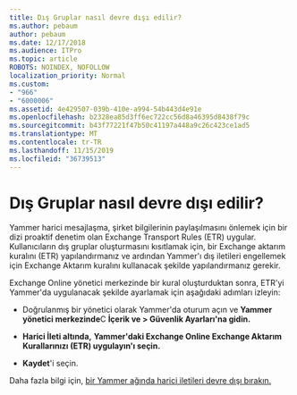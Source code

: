 ```yaml
---
title: Dış Gruplar nasıl devre dışı edilir?
ms.author: pebaum
author: pebaum
ms.date: 12/17/2018
ms.audience: ITPro
ms.topic: article
ROBOTS: NOINDEX, NOFOLLOW
localization_priority: Normal
ms.custom:
- "966"
- "6000006"
ms.assetid: 4e429507-039b-410e-a994-54b443d4e91e
ms.openlocfilehash: b2328ea85d3ff6ec722cc56d8a46395d8438f79c
ms.sourcegitcommit: b43f77221f47b50c41197a448a9c26c423ce1ad5
ms.translationtype: MT
ms.contentlocale: tr-TR
ms.lasthandoff: 11/15/2019
ms.locfileid: "36739513"
---
```

# <a name="how-to-disable-external-groups"></a>Dış Gruplar nasıl devre dışı edilir?

Yammer harici mesajlaşma, şirket bilgilerinin paylaşılmasını önlemek için bir dizi proaktif denetim olan Exchange Transport Rules (ETR) uygular. Kullanıcıların dış gruplar oluşturmasını kısıtlamak için, bir Exchange aktarım kuralını (ETR) yapılandırmanız ve ardından Yammer'ı dış iletileri engellemek için Exchange Aktarım kuralını kullanacak şekilde yapılandırmanız gerekir.
  
Exchange Online yönetici merkezinde bir kural oluşturduktan sonra, ETR'yi Yammer'da uygulanacak şekilde ayarlamak için aşağıdaki adımları izleyin:
  
- Doğrulanmış bir yönetici olarak Yammer'da oturum açın ve **Yammer yönetici merkezinde**C **İçerik ve \> Güvenlik Ayarları'na gidin.**

- **Harici İleti altında,** **Yammer'daki Exchange Online Exchange Aktarım Kurallarınızı (ETR) uygulayın'ı seçin.**

- **Kaydet**'i seçin.

Daha fazla bilgi için, [bir Yammer ağında harici iletileri devre dışı bırakın.](https://docs.microsoft.com/yammer/work-with-external-users/disable-external-messaging)
  